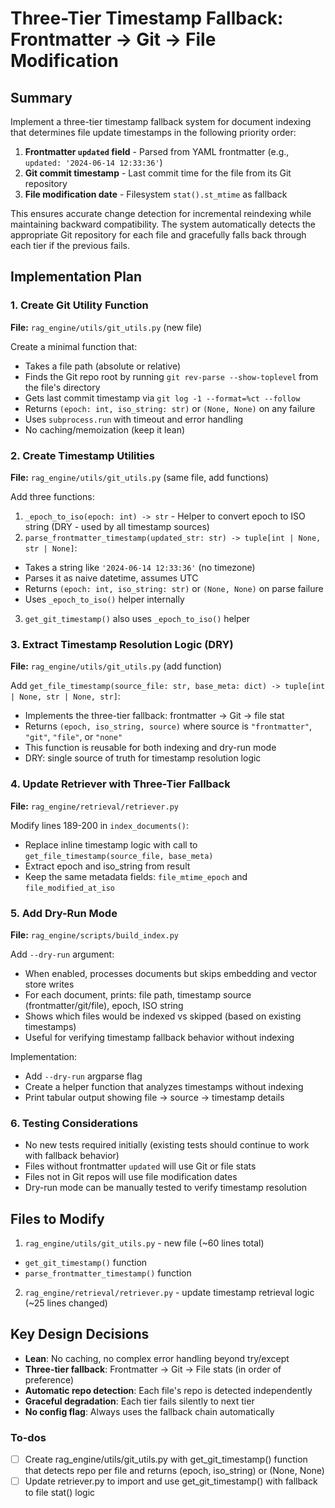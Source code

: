 <!-- 03d4dbdb-de30-445f-96c2-c319b34d1a42 5e9d8062-b96b-426d-a70f-2834ece578b8 -->
# Three-Tier Timestamp Fallback: Frontmatter → Git → File Modification

## Summary

Implement a three-tier timestamp fallback system for document indexing that determines file update timestamps in the following priority order:

1. **Frontmatter `updated` field** - Parsed from YAML frontmatter (e.g., `updated: '2024-06-14 12:33:36'`)
2. **Git commit timestamp** - Last commit time for the file from its Git repository
3. **File modification date** - Filesystem `stat().st_mtime` as fallback

This ensures accurate change detection for incremental reindexing while maintaining backward compatibility. The system automatically detects the appropriate Git repository for each file and gracefully falls back through each tier if the previous fails.

## Implementation Plan

### 1. Create Git Utility Function

**File:** `rag_engine/utils/git_utils.py` (new file)

Create a minimal function that:

- Takes a file path (absolute or relative)
- Finds the Git repo root by running `git rev-parse --show-toplevel` from the file's directory
- Gets last commit timestamp via `git log -1 --format=%ct --follow`
- Returns `(epoch: int, iso_string: str)` or `(None, None)` on any failure
- Uses `subprocess.run` with timeout and error handling
- No caching/memoization (keep it lean)

### 2. Create Timestamp Utilities

**File:** `rag_engine/utils/git_utils.py` (same file, add functions)

Add three functions:

1. `_epoch_to_iso(epoch: int) -> str` - Helper to convert epoch to ISO string (DRY - used by all timestamp sources)
2. `parse_frontmatter_timestamp(updated_str: str) -> tuple[int | None, str | None]`:

- Takes a string like `'2024-06-14 12:33:36'` (no timezone)
- Parses it as naive datetime, assumes UTC
- Returns `(epoch: int, iso_string: str)` or `(None, None)` on parse failure
- Uses `_epoch_to_iso()` helper internally

3. `get_git_timestamp()` also uses `_epoch_to_iso()` helper

### 3. Extract Timestamp Resolution Logic (DRY)

**File:** `rag_engine/utils/git_utils.py` (add function)

Add `get_file_timestamp(source_file: str, base_meta: dict) -> tuple[int | None, str | None, str]`:

- Implements the three-tier fallback: frontmatter → Git → file stat
- Returns `(epoch, iso_string, source)` where source is `"frontmatter"`, `"git"`, `"file"`, or `"none"`
- This function is reusable for both indexing and dry-run mode
- DRY: single source of truth for timestamp resolution logic

### 4. Update Retriever with Three-Tier Fallback

**File:** `rag_engine/retrieval/retriever.py`

Modify lines 189-200 in `index_documents()`:

- Replace inline timestamp logic with call to `get_file_timestamp(source_file, base_meta)`
- Extract epoch and iso_string from result
- Keep the same metadata fields: `file_mtime_epoch` and `file_modified_at_iso`

### 5. Add Dry-Run Mode

**File:** `rag_engine/scripts/build_index.py`

Add `--dry-run` argument:

- When enabled, processes documents but skips embedding and vector store writes
- For each document, prints: file path, timestamp source (frontmatter/git/file), epoch, ISO string
- Shows which files would be indexed vs skipped (based on existing timestamps)
- Useful for verifying timestamp fallback behavior without indexing

Implementation:

- Add `--dry-run` argparse flag
- Create a helper function that analyzes timestamps without indexing
- Print tabular output showing file → source → timestamp details

### 6. Testing Considerations

- No new tests required initially (existing tests should continue to work with fallback behavior)
- Files without frontmatter `updated` will use Git or file stats
- Files not in Git repos will use file modification dates
- Dry-run mode can be manually tested to verify timestamp resolution

## Files to Modify

1. `rag_engine/utils/git_utils.py` - new file (~60 lines total)

- `get_git_timestamp()` function
- `parse_frontmatter_timestamp()` function

2. `rag_engine/retrieval/retriever.py` - update timestamp retrieval logic (~25 lines changed)

## Key Design Decisions

- **Lean**: No caching, no complex error handling beyond try/except
- **Three-tier fallback**: Frontmatter → Git → File stats (in order of preference)
- **Automatic repo detection**: Each file's repo is detected independently
- **Graceful degradation**: Each tier fails silently to next tier
- **No config flag**: Always uses the fallback chain automatically

### To-dos

- [ ] Create rag_engine/utils/git_utils.py with get_git_timestamp() function that detects repo per file and returns (epoch, iso_string) or (None, None)
- [ ] Update retriever.py to import and use get_git_timestamp() with fallback to file stat() logic